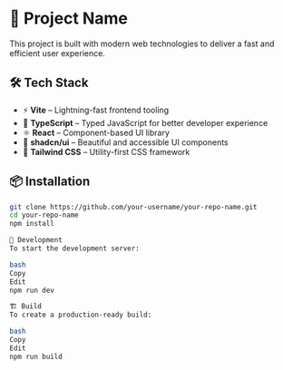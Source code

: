 # 🚀 Project Name

This project is built with modern web technologies to deliver a fast and efficient user experience.

## 🛠️ Tech Stack

- ⚡ **Vite** – Lightning-fast frontend tooling
- 🔷 **TypeScript** – Typed JavaScript for better developer experience
- ⚛️ **React** – Component-based UI library
- 🎨 **shadcn/ui** – Beautiful and accessible UI components
- 💨 **Tailwind CSS** – Utility-first CSS framework

## 📦 Installation

```bash
git clone https://github.com/your-username/your-repo-name.git
cd your-repo-name
npm install

🧪 Development
To start the development server:

bash
Copy
Edit
npm run dev

🏗️ Build
To create a production-ready build:

bash
Copy
Edit
npm run build